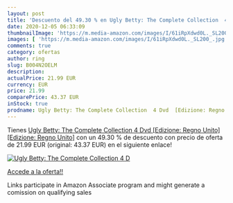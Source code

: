 ```yaml
---
layout: post
title: 'Descuento del 49.30 % en Ugly Betty: The Complete Collection  4 D'
date: 2020-12-05 06:33:09
thumbnailImage: 'https://m.media-amazon.com/images/I/61iRpXdwd0L._SL200_.jpg'
images: [ 'https://m.media-amazon.com/images/I/61iRpXdwd0L._SL200_.jpg' ]
comments: true
category: ofertas
author: ring
slug: B004N2OELM
description:
actualPrice: 21.99 EUR
currency: EUR
price: 21.99
comparePrice: 43.37 EUR
inStock: true
prodname: Ugly Betty: The Complete Collection  4 Dvd  [Edizione: Regno Unito] [Edizione: Regno Unito]
---
```


Tienes [Ugly Betty: The Complete Collection  4 Dvd  [Edizione: Regno Unito] [Edizione: Regno Unito]](https://www.amazon.it/dp/B004N2OELM/?tag=tolees00-21) con un 49.30 % de descuento con precio de oferta de 21.99 EUR (original: 43.37 EUR) en el siguiente enlace!

[![Ugly Betty: The Complete Collection  4 D](https://m.media-amazon.com/images/I/61iRpXdwd0L._SL200_.jpg)](https://www.amazon.it/dp/B004N2OELM/?tag=tolees00-21)

[Accede a la oferta!!](https://www.amazon.it/dp/B004N2OELM/?tag=tolees00-21)

Links participate in Amazon Associate program and might generate a comission on qualifying sales


